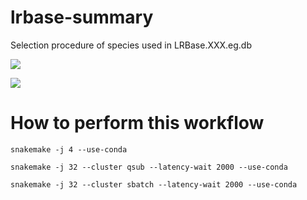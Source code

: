 # lrbase-summary
Selection procedure of species used in LRBase.XXX.eg.db


![](https://github.com/rikenbit/lrbase-summary/blob/master/plot/coverage.png)

![](https://github.com/rikenbit/lrbase-summary/blob/master/plot/percentage.png)

# How to perform this workflow

```
snakemake -j 4 --use-conda
```

```
snakemake -j 32 --cluster qsub --latency-wait 2000 --use-conda
```

```
snakemake -j 32 --cluster sbatch --latency-wait 2000 --use-conda
```
